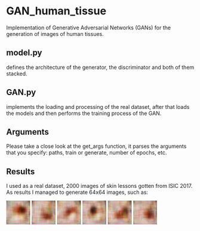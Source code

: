 # GAN_human_tissue
Implementation of Generative Adversarial Networks (GANs) for the generation of images of human tissues.

## model.py
defines the architecture of the generator, the discriminator and both of them stacked.
## GAN.py
implements the loading and processing of the real dataset, after that loads the models and then performs the training process of the GAN.

## Arguments
Please take a close look at the get_args function, it parses the arguments that you specify: paths, train or generate, number of epochs, etc. 

## Results
I used as a real dataset, 2000 images of skin lessons gotten from ISIC 2017. 
As results I managed to generate 64x64 images, such as:

![alt text](https://github.com/pjsegcab/GAN_human_tissue/blob/master/64x64/10.jpg) ![alt text](https://github.com/pjsegcab/GAN_human_tissue/blob/master/64x64/11.jpg) ![alt text](https://github.com/pjsegcab/GAN_human_tissue/blob/master/64x64/14.jpg) ![alt text](https://github.com/pjsegcab/GAN_human_tissue/blob/master/64x64/19.jpg) ![alt text](https://github.com/pjsegcab/GAN_human_tissue/blob/master/64x64/20.jpg) ![alt text](https://github.com/pjsegcab/GAN_human_tissue/blob/master/64x64/21.jpg)


